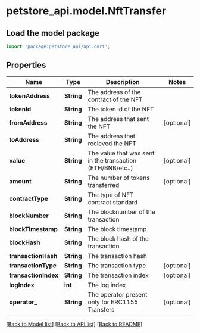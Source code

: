 # petstore_api.model.NftTransfer

## Load the model package
```dart
import 'package:petstore_api/api.dart';
```

## Properties
Name | Type | Description | Notes
------------ | ------------- | ------------- | -------------
**tokenAddress** | **String** | The address of the contract of the NFT | 
**tokenId** | **String** | The token id of the NFT | 
**fromAddress** | **String** | The address that sent the NFT | [optional] 
**toAddress** | **String** | The address that recieved the NFT | 
**value** | **String** | The value that was sent in the transaction (ETH/BNB/etc..) | [optional] 
**amount** | **String** | The number of tokens transferred | [optional] 
**contractType** | **String** | The type of NFT contract standard | 
**blockNumber** | **String** | The blocknumber of the transaction | 
**blockTimestamp** | **String** | The block timestamp | 
**blockHash** | **String** | The block hash of the transaction | 
**transactionHash** | **String** | The transaction hash | 
**transactionType** | **String** | The transaction type | [optional] 
**transactionIndex** | **String** | The transaction index | [optional] 
**logIndex** | **int** | The log index | 
**operator_** | **String** | The operator present only for ERC1155 Transfers | [optional] 

[[Back to Model list]](../README.md#documentation-for-models) [[Back to API list]](../README.md#documentation-for-api-endpoints) [[Back to README]](../README.md)


